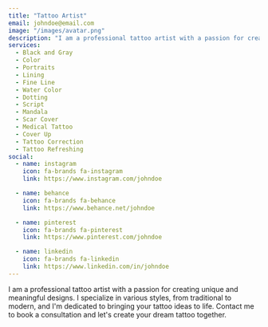 ```yaml
---
title: "Tattoo Artist"
email: johndoe@email.com
image: "/images/avatar.png"
description: "I am a professional tattoo artist with a passion for creating unique and meaningful designs. I specialize in various styles, from traditional to modern, and I'm dedicated to bringing your tattoo ideas to life. Contact me to book a consultation and let's create your dream tattoo together."
services:
  - Black and Gray
  - Color
  - Portraits
  - Lining
  - Fine Line
  - Water Color
  - Dotting
  - Script
  - Mandala
  - Scar Cover
  - Medical Tattoo
  - Cover Up
  - Tattoo Correction
  - Tattoo Refreshing
social:
  - name: instagram
    icon: fa-brands fa-instagram
    link: https://www.instagram.com/johndoe

  - name: behance
    icon: fa-brands fa-behance
    link: https://www.behance.net/johndoe

  - name: pinterest
    icon: fa-brands fa-pinterest
    link: https://www.pinterest.com/johndoe

  - name: linkedin
    icon: fa-brands fa-linkedin
    link: https://www.linkedin.com/in/johndoe
---
```


I am a professional tattoo artist with a passion for creating unique and meaningful designs. I specialize in various styles, from traditional to modern, and I'm dedicated to bringing your tattoo ideas to life. Contact me to book a consultation and let's create your dream tattoo together.
